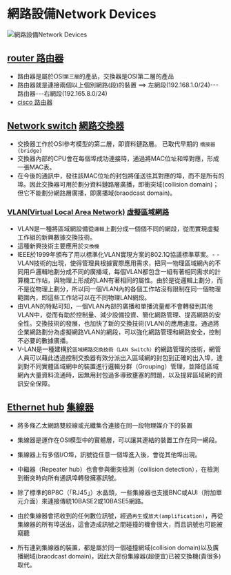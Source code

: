 # 網路設備Network Devices

![網路設備Network Devices](網路設備.png)


## [router 路由器](https://zh.wikipedia.org/wiki/%E8%B7%AF%E7%94%B1%E5%99%A8)

- 路由器是屬於OSI`第三層`的產品，交換器是OSI第二層的產品
- 路由器就是連接兩個以上個別網路(段)的裝置 ==>  左網段(192.168.1.0/24)---路由器---右網段(192.165.8.0/24)
- [cisco 路由器](https://www.cisco.com/c/en/us/products/routers/900-series-integrated-services-routers-isr/index.html)


## [Network switch](https://en.wikipedia.org/wiki/Network_switch) [網路交換器](https://zh.wikipedia.org/wiki/%E7%B6%B2%E8%B7%AF%E4%BA%A4%E6%8F%9B%E5%99%A8)
- 交換器工作於OSI參考模型的第二層，即資料鏈路層。 已取代早期的 `橋接器(bridge)`
- 交換器內部的CPU會在每個埠成功連接時，通過將MAC位址和埠對應，形成一張MAC表。
- 在今後的通訊中，發往該MAC位址的封包將僅送往其對應的埠，而不是所有的埠。因此交換器可用於劃分資料鏈路層廣播，即衝突域(collision domain)；但它不能劃分網路層廣播，即廣播域(braodcast domain)。
### [VLAN(Virtual Local Area Network)](https://en.wikipedia.org/wiki/Virtual_LAN) [虛擬區域網路](https://zh.wikipedia.org/wiki/%E8%99%9A%E6%8B%9F%E5%B1%80%E5%9F%9F%E7%BD%91)

- VLAN是一種將區域網設備從`邏輯`上劃分成一個個不同的網段，從而實現虛擬工作組的新興數據交換技術。
- 這種新興技術主要應用於`交換機`
- IEEE於1999年頒布了用以標準化VLAN實現方案的802.1Q協議標準草案。-  - VLAN技術的出現，使得管理員根據實際應用需求，把同一物理區域網內的不同用戶邏輯地劃分成不同的廣播域，每個VLAN都包含一組有著相同需求的計算機工作站，與物理上形成的LAN有著相同的屬性。由於是從邏輯上劃分，而不是從物理上劃分，所以同一個VLAN內的各個工作站沒有限制在同一個物理範圍內，即這些工作站可以在不同物理LAN網段。
- 由VLAN的特點可知，一個VLAN內部的廣播和單播流量都不會轉發到其他VLAN中，從而有助於控制量、減少設備投資、簡化網路管理、提高網路的安全性。交換技術的發展，也加快了新的交換技術(VLAN)的應用速度。通過將企業網路劃分為虛擬網路VLAN的網段，可以強化網路管理和網路安全，控制不必要的數據廣播。
- V-LAN是一種建構於`區域網路交換技術（LAN Switch）`的網路管理的技術，網管人員可以藉此透過控制交換器有效分派出入區域網的封包到正確的出入埠，達到對不同實體區域網中的裝置進行邏輯分群（Grouping）管理，並降低區域網內大量資料流通時，因無用封包過多導致壅塞的問題，以及提昇區域網的資訊安全保障。

## [Ethernet hub](https://en.wikipedia.org/wiki/Ethernet_hub)  [集線器](https://zh.wikipedia.org/wiki/%E9%9B%86%E7%B7%9A%E5%99%A8)
- 將多條乙太網路雙絞線或光纖集合連接在同一段物理媒介下的裝置
- 集線器是運作在OSI模型中的實體層，可以讓其連結的裝置工作在同一網段。
- 集線器上有多個I/O埠，訊號從任意一個埠進入後，會從其他埠出現。
- 中繼器（Repeater hub）也會參與衝突檢測（collision detection），在檢測到衝突時向所有通訊埠轉發擁塞訊號。
- 除了標準的8P8C（「RJ45」）水晶頭，一些集線器也支援BNC或AUI（附加單元介面）來連接傳統10BASE2或10BASE5網路。

- 由於集線器會把收到的任何數位訊號，經過`再生`或`放大(amplification)`，再從集線器的所有埠送出，這會造成訊號之間碰撞的機會很大，而且訊號也可能被竊聽
- 所有連到集線器的裝置，都是屬於同一個碰撞網域(collision domain)以及廣播網域(braodcast domain)，因此大部份集線器(超便宜)已被交換機(貴很多)取代。
